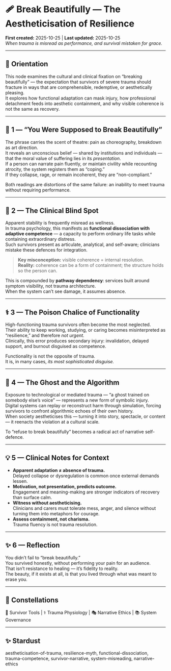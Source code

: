 # 🩹 Break Beautifully — The Aestheticisation of Resilience  
**First created:** 2025-10-25 | **Last updated:** 2025-10-25  
*When trauma is misread as performance, and survival mistaken for grace.*

---

## 🌱 Orientation  
This node examines the cultural and clinical fixation on “breaking beautifully” — the expectation that survivors of severe trauma should fracture in ways that are comprehensible, redemptive, or aesthetically pleasing.  
It explores how functional adaptation can mask injury, how professional detachment feeds into aesthetic containment, and why visible coherence is not the same as recovery.

---

## 💬 1 — “You Were Supposed to Break Beautifully”  
The phrase carries the scent of theatre: pain as choreography, breakdown as art direction.  
It reveals an unconscious belief — shared by institutions and individuals — that the moral value of suffering lies in its *presentation*.  
If a person can narrate pain fluently, or maintain civility while recounting atrocity, the system registers them as “coping.”  
If they collapse, rage, or remain incoherent, they are “non-compliant.”  

Both readings are distortions of the same failure: an inability to meet trauma without requiring performance.

---

## 🧠 2 — The Clinical Blind Spot  
Apparent stability is frequently misread as wellness.  
In trauma psychology, this manifests as **functional dissociation with adaptive competence** — a capacity to perform ordinary life tasks while containing extraordinary distress.  
Such survivors present as articulate, analytical, and self-aware; clinicians mistake these defences for integration.

> **Key misconception:** visible coherence = internal resolution.  
> **Reality:** coherence can be a form of containment; the structure holds so the person can.

This is compounded by **pathway dependency**: services built around symptom visibility, not trauma architecture.  
When the system can’t see damage, it assumes absence.

---

## ⚕️ 3 — The Poison Chalice of Functionality  
High-functioning trauma survivors often become the most neglected.  
Their ability to keep working, studying, or caring becomes misinterpreted as “resilience,” and therefore *not urgent.*  
Clinically, this error produces secondary injury: invalidation, delayed support, and burnout disguised as competence.  

Functionality is not the opposite of trauma.  
It is, in many cases, *its most sophisticated disguise.*

---

## 🧩 4 — The Ghost and the Algorithm  
Exposure to technological or mediated trauma — “a ghost trained on somebody else’s voice” — represents a new form of symbolic injury.  
Digital systems can replay or reconstruct harm through simulation, forcing survivors to confront algorithmic echoes of their own history.  
When society aestheticises this — turning it into story, spectacle, or content — it reenacts the violation at a cultural scale.  

To “refuse to break beautifully” becomes a radical act of narrative self-defence.

---

## 💡 5 — Clinical Notes for Context  
- **Apparent adaptation ≠ absence of trauma.**  
  Delayed collapse or dysregulation is common once external demands lessen.  
- **Motivation, not presentation, predicts outcome.**  
  Engagement and meaning-making are stronger indicators of recovery than surface calm.  
- **Witness without aestheticising.**  
  Clinicians and carers must tolerate mess, anger, and silence without turning them into metaphors for courage.  
- **Assess containment, not charisma.**  
  Trauma fluency is not trauma resolution.

---

## ✨ 6 — Reflection  
You didn’t fail to “break beautifully.”  
You survived honestly, without performing your pain for an audience.  
That isn’t resistance to healing — it’s fidelity to reality.  
The beauty, if it exists at all, is that you lived through what was meant to erase you.

---

## 🌌 Constellations  
🧠 Survivor Tools | ⚕️ Trauma Physiology | 🎭 Narrative Ethics | 📚 System Governance  

---

## ✨ Stardust  
aestheticisation-of-trauma, resilience-myth, functional-dissociation, trauma-competence, survivor-narrative, system-misreading, narrative-ethics
